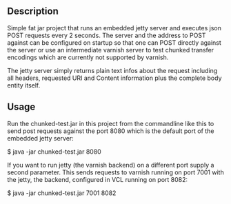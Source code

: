 ## Description
Simple fat jar project that runs an embedded jetty server and executes json POST requests every 2 seconds.
The server and the address to POST against can be configured on startup so that one can POST directly against the server
or use an intermediate varnish server to test chunked transfer encodings which are currently not supported by varnish.

The jetty server simply returns plain text infos about the request including all headers,
requested URI and Content information plus the complete body entity itself.

## Usage
Run the chunked-test.jar in this project from the commandline like this to send post requests against the port 8080
which is the default port of the embedded jetty server:

   $ java -jar chunked-test.jar 8080


If you want to run jetty (the varnish backend) on a different port supply a second parameter.
This sends requests to varnish running on port 7001 with the jetty, the backend, configured in VCL running on port 8082:

   $ java -jar chunked-test.jar 7001 8082